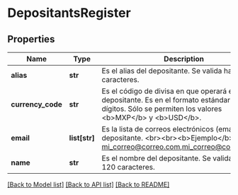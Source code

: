 # DepositantsRegister

## Properties
Name | Type | Description | Notes
------------ | ------------- | ------------- | -------------
**alias** | **str** | Es el alias del depositante. Se valida hasta 80 caracteres. | 
**currency_code** | **str** | Es el código de divisa en que operará el depositante. Es en el formato estándar de 3 dígitos.  Sólo se permiten los valores &lt;b&gt;MXP&lt;/b&gt; y &lt;b&gt;USD&lt;/b&gt;. | 
**email** | **list[str]** | Es la lista de correos electrónicos (emails) del depositante. &lt;br&gt;&lt;br&gt;&lt;b&gt;Ejemplo&lt;/b&gt;: mi_correo@correo.com,mi_correo@correo.com... | [optional] 
**name** | **str** | Es el nombre del depositante. Se valida hasta 120 caracteres. | 

[[Back to Model list]](../README.md#documentation-for-models) [[Back to API list]](../README.md#documentation-for-api-endpoints) [[Back to README]](../README.md)

